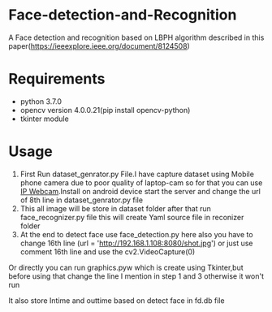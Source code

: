 
# Face-detection-and-Recognition
A Face detection and recognition based on LBPH algorithm described in this paper(https://ieeexplore.ieee.org/document/8124508)

# Requirements

 - python 3.7.0
 - opencv version 4.0.0.21(pip install opencv-python)
 - tkinter module

#  Usage

 1. First Run dataset_genrator.py File.I have capture dataset using Mobile phone camera due to poor quality of laptop-cam so for that you can use [IP Webcam](https://play.google.com/store/apps/details?id=com.pas.webcam&hl=en_IN).Install on android device start the server and change the url of 8th line in dataset_genrator.py file
 2. This all image will be store in dataset folder after that run face_recognizer.py file this will create Yaml source file in reconizer folder
 3. At the end to detect face use face_detection.py here also you have to change 16th line (url =  'http://192.168.1.108:8080/shot.jpg') or just use comment 16th line and use the cv2.VideoCapture(0)
 
Or directly you can run graphics.pyw which is create using Tkinter,but before using that change the line I mention in step 1 and 3 otherwise it won't run 

It also store Intime and outtime based on detect face in fd.db file 
